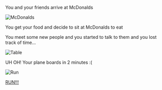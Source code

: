 You and your friends arrive at McDonalds

![McDonalds](https://media-cdn.tripadvisor.com/media/photo-s/08/a8/39/2e/mcdonald-s.jpg)

You get your food and decide to sit at McDonalds to eat

You meet some new people and you started to talk to them and you lost track of time...

![Table](https://st3.depositphotos.com/15310008/17907/i/1600/depositphotos_179078276-stock-photo-group-young-people-sitting-cafe.jpg)

UH OH! Your plane boards in 2 minutes :(

![Run](https://thumbs.dreamstime.com/b/satisfied-travelers-running-luggage-terminal-hall-full-length-portrait-group-tourist-chasing-each-other-110324541.jpg)

[RUN!!!](Airplane.md)